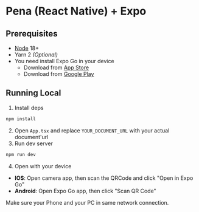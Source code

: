 # Pena (React Native) + Expo

## Prerequisites

- [Node](https://nodejs.org/en/download) 18+
- Yarn 2 *(Optional)*
- You need install Expo Go in your device
  - Download from [App Store](https://itunes.apple.com/app/apple-store/id982107779)
  - Download from [Google Play](https://play.google.com/store/apps/details?id=host.exp.exponent&referrer=www)

## Running Local

1. Install deps

```bash
npm install
```

2. Open `App.tsx` and replace `YOUR_DOCUMENT_URL` with your actual document'url
3. Run dev server

```bash
npm run dev
```
4. Open with your device
  - **IOS**: Open camera app, then scan the QRCode and click "Open in Expo Go"
  - **Android**: Open Expo Go app, then click "Scan QR Code"

Make sure your Phone and your PC in same network connection.
